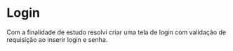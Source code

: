# Login  
Com a finalidade de estudo resolvi criar uma tela de login com validação de requisição ao inserir login e senha.
